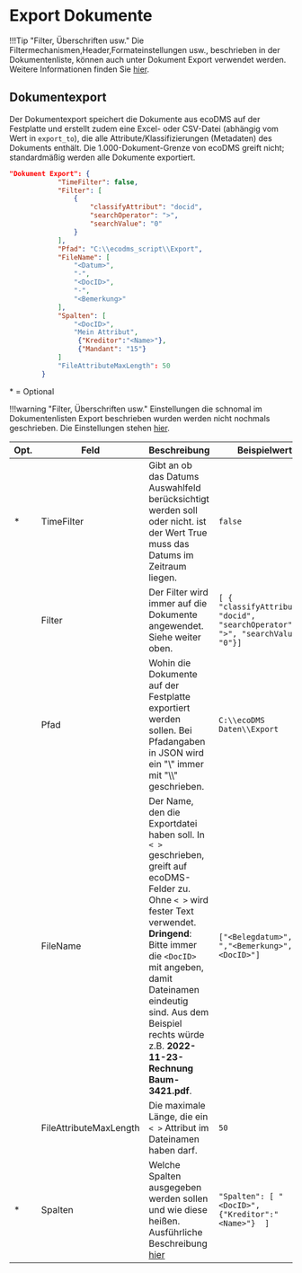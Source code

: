 # Export Dokumente

!!!Tip "Filter, Überschriften usw."
    Die Filtermechanismen,Header,Formateinstellungen usw., beschrieben in der Dokumentenliste, können auch unter Dokument Export verwendet werden. Weitere Informationen finden Sie [hier](003config_doclist.md).

## Dokumentexport

Der Dokumentexport speichert die Dokumente aus ecoDMS auf der Festplatte und erstellt zudem eine Excel- oder CSV-Datei (abhängig vom Wert in ```export_to```), die alle Attribute/Klassifizierungen (Metadaten) des Dokuments enthält. Die 1.000-Dokument-Grenze von ecoDMS greift nicht; standardmäßig werden alle Dokumente exportiert.
``` JSON title="Dokumentexport"
"Dokument Export": {
            "TimeFilter": false,
            "Filter": [
                {
                    "classifyAttribut": "docid",
                    "searchOperator": ">",
                    "searchValue": "0"
                }
            ],
            "Pfad": "C:\\ecodms_script\\Export",
            "FileName": [
                "<Datum>",
                "-",
                "<DocID>",
                "-",
                "<Bemerkung>"
            ],
            "Spalten": [
                "<DocID>",
                "Mein Attribut",
                 {"Kreditor":"<Name>"},
                 {"Mandant": "15"}
            ]
            "FileAttributeMaxLength": 50
        }
```

\* = Optional


!!!warning "Filter, Überschriften usw."
    Einstellungen die schnomal im Dokumentenlisten Export beschrieben wurden werden nicht nochmals geschrieben. Die Einstellungen stehen  [hier](003config_doclist.md).


| Opt. | Feld                   | Beschreibung                                                                                                                                                                                                                                                                                                    | Beispielwert                                                                        |
| ---- | ---------------------- | --------------------------------------------------------------------------------------------------------------------------------------------------------------------------------------------------------------------------------------------------------------------------------------------------------------- | ----------------------------------------------------------------------------------- |
| *    | TimeFilter | Gibt an ob das Datums Auswahlfeld berücksichtigt werden soll oder nicht.  ist der Wert True muss das Datums im Zeitraum liegen.                                 | ```false```                                                                       |
|      | Filter                 | Der Filter wird immer auf die Dokumente angewendet. Siehe weiter oben.                                                                                                                                                                                                                                          | ```[ { "classifyAttribute": "docid", "searchOperator": ">", "searchValue": "0"}]``` |
|      | Pfad                   | Wohin die Dokumente auf der Festplatte exportiert werden sollen. Bei Pfadangaben in JSON wird ein "\\" immer mit "\\\\" geschrieben.                                                                                                                                                                            | ```C:\\ecoDMS Daten\\Export```                                                      |
|      | FileName               | Der Name, den die Exportdatei haben soll. In ```< >``` geschrieben, greift auf ecoDMS-Felder zu. Ohne ```< >``` wird fester Text verwendet. **Dringend**: Bitte immer die ```<DocID>``` mit angeben, damit Dateinamen eindeutig sind. Aus dem Beispiel rechts würde z.B. **2022-11-23-Rechnung Baum-3421.pdf**. | ```["<Belegdatum>","-","<Bemerkung>","-",<DocID>"]```                               |
|      | FileAttributeMaxLength | Die maximale Länge, die ein ```< >``` Attribut im Dateinamen haben darf.                                                                                                                                                                                                                                        | ```50```                                                                            |
| *    | Spalten    | Welche Spalten ausgegeben werden sollen und wie diese heißen. Ausführliche Beschreibung [hier](003config_doclist.md)                                                                          | ```"Spalten": [ "<DocID>", {"Kreditor":"<Name>"}  ]```                           |
